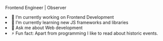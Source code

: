 Frontend Engineer | Observer
<li>🔭 I’m currently working on Frontend Development </li>
<li>🌱 I’m currently learning new JS frameworks and libraries</li>
<li>💬 Ask me about Web development</li>
<li>⚡ Fun fact: Apart from programming I like to read about historic events.</li>

<!---
Mohsin-dotcom/Mohsin-dotcom is a ✨ special ✨ repository because its `README.md` (this file) appears on your GitHub profile.
You can click the Preview link to take a look at your changes.
--->
